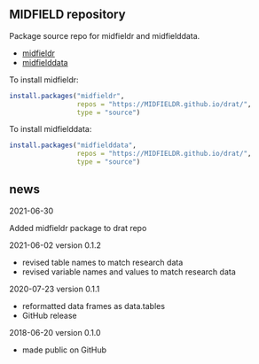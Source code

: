 
## MIDFIELD repository

Package source repo for midfieldr and midfielddata.

-   [midfieldr](https://midfieldr.github.io/midfieldr/)
-   [midfielddata](https://midfieldr.github.io/midfielddata/)

To install midfieldr:

``` r
install.packages("midfieldr", 
                 repos = "https://MIDFIELDR.github.io/drat/", 
                 type = "source")
```

To install midfielddata:

``` r
install.packages("midfielddata", 
                 repos = "https://MIDFIELDR.github.io/drat/", 
                 type = "source")
```

## news

2021-06-30

Added midfieldr package to drat repo

2021-06-02 version 0.1.2

-   revised table names to match research data
-   revised variable names and values to match research data

2020-07-23 version 0.1.1

-   reformatted data frames as data.tables
-   GitHub release

2018-06-20 version 0.1.0

-   made public on GitHub

<!-- ### New features -->
<!-- ### Minor improvements -->
<!-- ### Bug fixes -->
<!-- ### Deprecated -->
<!-- ### Defunct -->
